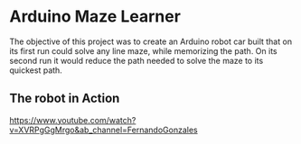 # Arduino Maze Learner

The objective of this project was to create an Arduino robot car built that on its first run could solve any line maze, while memorizing the path. On its second run it would reduce the path needed to solve the maze to its quickest path.

## The robot in Action

https://www.youtube.com/watch?v=XVRPgGgMrgo&ab_channel=FernandoGonzales


